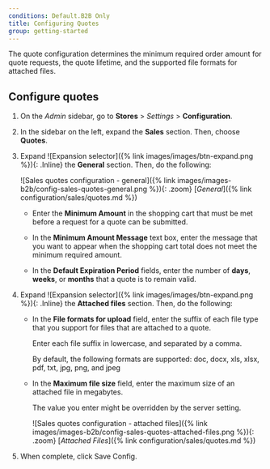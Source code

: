 ```yaml
---
conditions: Default.B2B Only
title: Configuring Quotes
group: getting-started
---
```


The quote configuration determines the minimum required order amount for quote requests, the quote lifetime, and the supported file formats for attached files.

## Configure quotes

1. On the _Admin_ sidebar, go to **Stores** > _Settings_ > **Configuration**.

1. In the sidebar on the left, expand the **Sales** section. Then, choose **Quotes**.

1. Expand ![Expansion selector]({% link images/images/btn-expand.png %}){: .Inline} the **General** section. Then, do the following:

    ![Sales quotes configuration - general]({% link images/images-b2b/config-sales-quotes-general.png %}){: .zoom}
    [_General_]({% link configuration/sales/quotes.md %})

    - Enter the **Minimum Amount** in the shopping cart that must be met before a request for a quote can be submitted.

    - In the **Minimum Amount Message** text box, enter the message that you want to appear when the shopping cart total does not meet the minimum required amount.

    - In the **Default Expiration Period** fields, enter the number of **days**, **weeks**, or **months** that a quote is to remain valid.

1. Expand ![Expansion selector]({% link images/images/btn-expand.png %}){: .Inline} the **Attached files** section. Then, do the following:

    - In the **File formats for upload** field, enter the suffix of each file type that you support for files that are attached to a quote.

        Enter each file suffix in lowercase, and separated by a comma.

        By default, the following formats are supported: doc, docx, xls, xlsx, pdf, txt, jpg, png, and jpeg

    - In the **Maximum file size** field, enter the maximum size of an attached file in megabytes.

        The value you enter might be overridden by the server setting.

        ![Sales quotes configuration - attached files]({% link images/images-b2b/config-sales-quotes-attached-files.png %}){: .zoom}
        [_Attached Files_]({% link configuration/sales/quotes.md %})

1. When complete, click <span class="btn">Save Config</span>.
